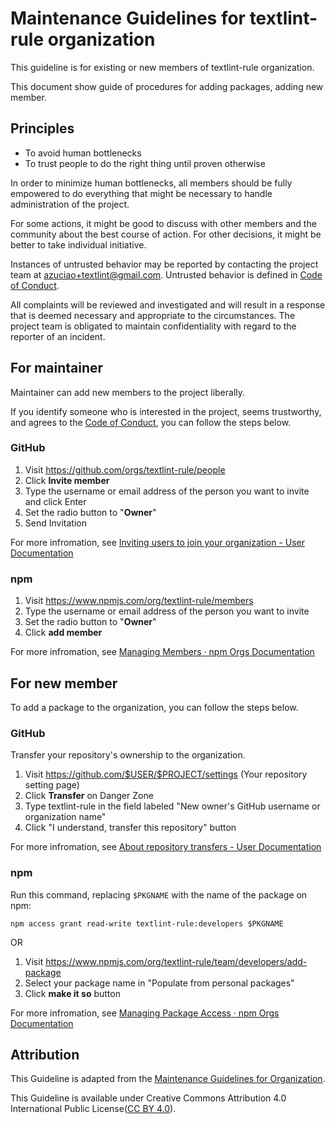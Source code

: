 # Maintenance Guidelines for textlint-rule organization

This guideline is for existing or new members of textlint-rule organization.

This document show guide of procedures for adding packages, adding new member.

## Principles

- To avoid human bottlenecks
- To trust people to do the right thing until proven otherwise

In order to minimize human bottlenecks, all members should be fully empowered to do everything that might be necessary to handle administration of the project.

For some actions, it might be good to discuss with other members and the community about the best course of action.
For other decisions, it might be better to take individual initiative.

Instances of untrusted behavior may be reported by contacting the project team at azuciao+textlint@gmail.com. 
Untrusted behavior is defined in [Code of Conduct][].

All complaints will be reviewed and investigated and will result in a response that is deemed necessary and appropriate to the circumstances. The project team is obligated to maintain confidentiality with regard to the reporter of an incident.

## For maintainer

Maintainer can add new members to the project liberally.

If you identify someone who is interested in the project, seems trustworthy, and agrees to the [Code of Conduct][], you can follow the steps below.

### GitHub

1. Visit <https://github.com/orgs/textlint-rule/people>
2. Click **Invite member**
3. Type the username or email address of the person you want to invite and click Enter
4. Set the radio button to "**Owner**"
5. Send Invitation

For more infromation, see [Inviting users to join your organization - User Documentation](https://help.github.com/articles/inviting-users-to-join-your-organization/)

### npm

1. Visit <https://www.npmjs.com/org/textlint-rule/members>
2. Type the username or email address of the person you want to invite
3. Set the radio button to "**Owner**"
4. Click **add member**

For more infromation, see [Managing Members · npm Orgs Documentation](https://www.npmjs.com/docs/orgs/managing-members.html)

## For new member

To add a package to the organization, you can follow the steps below.

### GitHub

Transfer your repository's ownership to the organization.

1. Visit <https://github.com/$USER/$PROJECT/settings> (Your repository setting page)
2. Click **Transfer** on Danger Zone
3. Type textlint-rule in the field labeled "New owner's GitHub username or organization name"
4. Click "I understand, transfer this repository" button

For more infromation, see [About repository transfers - User Documentation](https://help.github.com/articles/about-repository-transfers/)

### npm

Run this command, replacing `$PKGNAME` with the name of the package on npm:

```shell-session
npm access grant read-write textlint-rule:developers $PKGNAME
```

OR

1. Visit <https://www.npmjs.com/org/textlint-rule/team/developers/add-package>
2. Select your package name in "Populate from personal packages"
3. Click **make it so** button

For more infromation, see [Managing Package Access · npm Orgs Documentation](https://www.npmjs.com/docs/orgs/managing-package-access.html)

## Attribution

This Guideline is adapted from the [Maintenance Guidelines for Organization](https://maintenance-guidelines-for-organization.github.io/).

This Guideline is available under Creative Commons Attribution 4.0 International Public License([CC BY 4.0](https://creativecommons.org/licenses/by/4.0/)).

[Code of Conduct]: ./code_of_conduct.md

